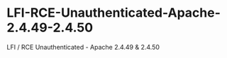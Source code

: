 # LFI-RCE-Unauthenticated-Apache-2.4.49-2.4.50
LFI / RCE Unauthenticated - Apache 2.4.49 &amp; 2.4.50
